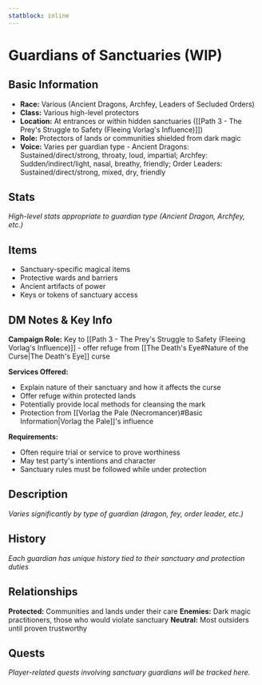 ```yaml
---
statblock: inline
---
```


# Guardians of Sanctuaries (WIP)

## Basic Information
- **Race:** Various (Ancient Dragons, Archfey, Leaders of Secluded Orders)
- **Class:** Various high-level protectors
- **Location:** At entrances or within hidden sanctuaries ([[Path 3 - The Prey's Struggle to Safety (Fleeing Vorlag's Influence)]])
- **Role:** Protectors of lands or communities shielded from dark magic
- **Voice:** Varies per guardian type - Ancient Dragons: Sustained/direct/strong, throaty, loud, impartial; Archfey: Sudden/indirect/light, nasal, breathy, friendly; Order Leaders: Sustained/direct/strong, mixed, dry, friendly


## Stats
*High-level stats appropriate to guardian type (Ancient Dragon, Archfey, etc.)*

## Items
- Sanctuary-specific magical items
- Protective wards and barriers
- Ancient artifacts of power
- Keys or tokens of sanctuary access

## DM Notes & Key Info
**Campaign Role:** Key to [[Path 3 - The Prey's Struggle to Safety (Fleeing Vorlag's Influence)]] - offer refuge from [[The Death's Eye#Nature of the Curse|The Death's Eye]] curse

**Services Offered:**
- Explain nature of their sanctuary and how it affects the curse
- Offer refuge within protected lands
- Potentially provide local methods for cleansing the mark
- Protection from [[Vorlag the Pale (Necromancer)#Basic Information|Vorlag the Pale]]'s influence

**Requirements:**
- Often require trial or service to prove worthiness
- May test party's intentions and character
- Sanctuary rules must be followed while under protection

## Description
*Varies significantly by type of guardian (dragon, fey, order leader, etc.)*

## History
*Each guardian has unique history tied to their sanctuary and protection duties*

## Relationships
**Protected:** Communities and lands under their care
**Enemies:** Dark magic practitioners, those who would violate sanctuary
**Neutral:** Most outsiders until proven trustworthy

## Quests
*Player-related quests involving sanctuary guardians will be tracked here.*